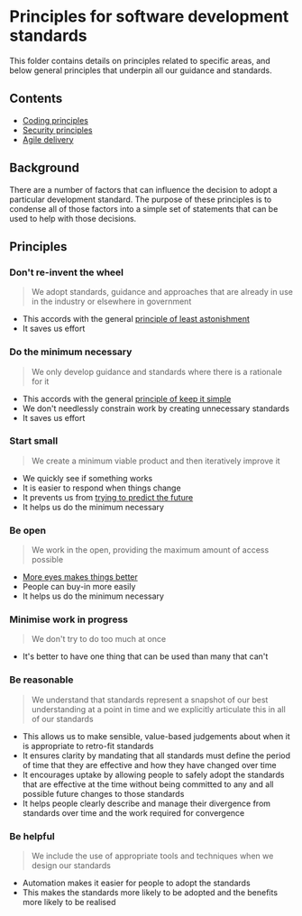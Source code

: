 # Principles for software development standards

This folder contains details on principles related to specific areas, and below general principles that underpin all our guidance and standards.

## Contents

- [Coding principles](coding_principles.md)
- [Security principles](security_principles.md)
- [Agile delivery](agile_delivery.md)

## Background

There are a number of factors that can influence the decision to adopt a particular development standard. The purpose of these principles is to condense all of those factors into a simple set of statements that can be used to help with those decisions.

## Principles

### Don't re-invent the wheel

> We adopt standards, guidance and approaches that are already in use in the industry or elsewhere in government

- This accords with the general [principle of least astonishment](https://en.wikipedia.org/wiki/Principle_of_least_astonishment)
- It saves us effort

### Do the minimum necessary

> We only develop guidance and standards where there is a rationale for it

- This accords with the general [principle of keep it simple](https://en.wikipedia.org/wiki/KISS_principle)
- We don't needlessly constrain work by creating unnecessary standards
- It saves us effort

### Start small

> We create a minimum viable product and then iteratively improve it

- We quickly see if something works
- It is easier to respond when things change
- It prevents us from [trying to predict the future](https://en.wikipedia.org/wiki/You_aren%27t_gonna_need_it)
- It helps us do the minimum necessary

### Be open

> We work in the open, providing the maximum amount of access possible

- [More eyes makes things better](https://www.gov.uk/guidance/government-design-principles#make-things-open-it-makes-things-better)
- People can buy-in more easily
- It helps us do the minimum necessary

### Minimise work in progress

> We don't try to do too much at once

- It's better to have one thing that can be used than many that can't

### Be reasonable

> We understand that standards represent a snapshot of our best understanding at a point in time and we explicitly articulate this in all of our standards

- This allows us to make sensible, value-based judgements about when it is appropriate to retro-fit standards
- It ensures clarity by mandating that all standards must define the period of time that they are effective and how they have changed over time
- It encourages uptake by allowing people to safely adopt the standards that are effective at the time without being committed to any and all possible future changes to those standards
- It helps people clearly describe and manage their divergence from standards over time and the work required for convergence

### Be helpful

> We include the use of appropriate tools and techniques when we design our standards

- Automation makes it easier for people to adopt the standards
- This makes the standards more likely to be adopted and the benefits more likely to be realised

